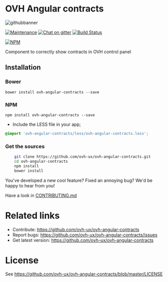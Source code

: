 # OVH Angular contracts

![githubbanner](https://user-images.githubusercontent.com/3379410/27423240-3f944bc4-5731-11e7-87bb-3ff603aff8a7.png)

[![Maintenance](https://img.shields.io/maintenance/yes/2017.svg)]() [![Chat on gitter](https://img.shields.io/gitter/room/ovh/ux.svg)](https://gitter.im/ovh/ux) [![Build Status](https://travis-ci.org/ovh-ux/ovh-angular-contracts.svg)](https://travis-ci.org/ovh-ux/ovh-angular-contracts)

[![NPM](https://nodei.co/npm/ovh-angular-contracts.png?downloads=true&downloadRank=true&stars=true)](https://nodei.co/npm/ovh-angular-contracts/)

Component to correctly show contracts in OVH control panel

## Installation

### Bower

    bower install ovh-angular-contracts --save

### NPM

    npm install ovh-angular-contracts --save

- Include the LESS file in your app;
```css
@import 'ovh-angular-contracts/less/ovh-angular-contracts.less';
```

### Get the sources

```bash
    git clone https://github.com/ovh-ux/ovh-angular-contracts.git
    cd ovh-angular-contracts
    npm install
    bower install
```

You've developed a new cool feature? Fixed an annoying bug? We'd be happy
to hear from you!

Have a look in [CONTRIBUTING.md](https://github.com/ovh-ux/ovh-angular-contracts/blob/master/CONTRIBUTING.md)

# Related links

 * Contribute: https://github.com/ovh-ux/ovh-angular-contracts
 * Report bugs: https://github.com/ovh-ux/ovh-angular-contracts/issues
 * Get latest version: https://github.com/ovh-ux/ovh-angular-contracts

# License

See https://github.com/ovh-ux/ovh-angular-contracts/blob/master/LICENSE
